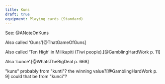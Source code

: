 ```yaml
---
title: Kuns
draft: true
equipment: Playing cards (Standard)
---
```




See: @ANoteOnKuns

Also called ‘Guns’[@ThatGameOfGuns]

Also called ‘Ten High’ in Milikapiti (Tiwi people).[@GamblingHardWork p. 11]

Also ‘cunce’.[@WhatsTheBigDeal p. 668]

"kuns" probably from "kunti"? the winning value?[@GamblingHardWork p. 9] could that be from "kunci"?
